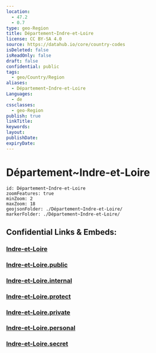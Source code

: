 ```yaml
---
location:
  - 47.2
  - 0.7
type: geo-Region
title: Département~Indre-et-Loire
license: CC BY-SA 4.0
source: https://datahub.io/core/country-codes
isDeleted: false
isReadOnly: false
draft: false
confidential: public
tags:
  - geo/Country/Region
aliases:
  - Département~Indre-et-Loire
Languages:
  - de
cssclasses:
  - geo-Region
publish: true
linkTitle:
keywords:
layout:
publishDate:
expiryDate:
---
```


# Département~Indre-et-Loire

```leaflet
id: Département~Indre-et-Loire
zoomFeatures: true 
minZoom: 2 
maxZoom: 18
geojsonFolder: ./Département~Indre-et-Loire/
markerFolder: ./Département~Indre-et-Loire/
```


## Confidential Links & Embeds: 

### [Indre-et-Loire](/_Standards/Earth/Continent/Europe/Europe~West/France/regions~France/Val_de_Loire/departments~Val_de_Loire/Indre-et-Loire.md) 

### [Indre-et-Loire.public](/_public/Earth/Continent/Europe/Europe~West/France/regions~France/Val_de_Loire/departments~Val_de_Loire/Indre-et-Loire.public.md) 

### [Indre-et-Loire.internal](/_internal/Earth/Continent/Europe/Europe~West/France/regions~France/Val_de_Loire/departments~Val_de_Loire/Indre-et-Loire.internal.md) 

### [Indre-et-Loire.protect](/_protect/Earth/Continent/Europe/Europe~West/France/regions~France/Val_de_Loire/departments~Val_de_Loire/Indre-et-Loire.protect.md) 

### [Indre-et-Loire.private](/_private/Earth/Continent/Europe/Europe~West/France/regions~France/Val_de_Loire/departments~Val_de_Loire/Indre-et-Loire.private.md) 

### [Indre-et-Loire.personal](/_personal/Earth/Continent/Europe/Europe~West/France/regions~France/Val_de_Loire/departments~Val_de_Loire/Indre-et-Loire.personal.md) 

### [Indre-et-Loire.secret](/_secret/Earth/Continent/Europe/Europe~West/France/regions~France/Val_de_Loire/departments~Val_de_Loire/Indre-et-Loire.secret.md)

